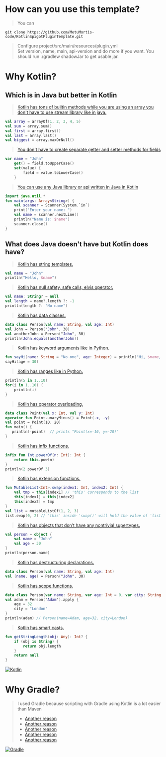 # How can you use this template?
> You can 
```
git clone https://github.com/MetuMortis-code/KotlinSpigotPluginTemplate.git
```
> Configure project/src/main/resources/plugin.yml   
> Set version, name, main, api-version and do more if you want. 
> You should run ./gradlew shadowJar to get usable jar. 

# Why Kotlin?
## Which is in Java but better in Kotlin
> [Kotlin has tons of builtin methods while you are using an array you don't have to use stream library like in java.](https://kotlinlang.org/api/latest/jvm/stdlib/kotlin/-array/)
```kt
val array = arrayOf(1, 2, 3, 4, 5)
val sum = array.sum()
val first = array.first()
val last = array.last()
val biggest = array.maxOrNull()
```
> [You don't have to create separate getter and setter methods for fields](https://kotlinlang.org/docs/properties.html#getters-and-setters)
```kt
var name = "John"
    get() = field.toUpperCase()
    set(value) {
        field = value.toLowerCase()
    }
```
> [You can use any Java library or api written in Java in Kotlin](https://kotlinlang.org/docs/java-interop.html)
```kt
import java.util.*
fun main(args: Array<String>) {
    val scanner = Scanner(System.`in`)
    print("Enter your name: ")
    val name = scanner.nextLine()
    println("Name is: $name")
    scanner.close()
}
```

## What does Java doesn't have but Kotlin does have?
> [Kotlin has string templates.](https://kotlinlang.org/docs/basic-syntax.html#string-templates)
```kt
val name = "John"
println("Hello, $name")
```
> [Kotlin has null safety, safe calls, elvis operator.](https://kotlinlang.org/docs/java-interop.html#null-safety-and-platform-types)
```kt
val name: String? = null
val length = name?.length ?: -1
println(length ?: "No name")
```
> [Kotlin has data classes.](https://kotlinlang.org/docs/data-classes.html)
```kt
data class Person(val name: String, val age: Int)
val John = Person("John", 30)
val anotherJohn = Person("John", 30)
println(John.equals(anotherJohn))
```
> [Kotlin has keyword arguments like in Python.](https://kotlinlang.org/docs/functions.html#named-arguments)
```kt
fun sayHi(name: String = "No one", age: Integer) = println("Hi, $name, you are $age years old")
sayHi(age = 30)
``` 
> [Kotlin has ranges like in Python.](https://kotlinlang.org/docs/functions.html#named-arguments)
```kt
println(5 in 1..10)
for(i in 1..10) {
    println(i)
}
```
> [Kotlin has operator overloading.](https://kotlinlang.org/docs/operator-overloading.html)
```kt
data class Point(val x: Int, val y: Int)
operator fun Point.unaryMinus() = Point(-x, -y)
val point = Point(10, 20)
fun main() {
   println(-point)  // prints "Point(x=-10, y=-20)"
}
```
> [Kotlin has infix functions.](https://kotlinlang.org/docs/functions.html#infix-notation)
```kt
infix fun Int.powerOf(n: Int): Int {
    return this.pow(n)
}
println(2 powerOf 3)
```
> [Kotlin has extension functions.](https://kotlinlang.org/docs/extensions.html#extension-functions)
```kt
fun MutableList<Int>.swap(index1: Int, index2: Int) {
    val tmp = this[index1] // 'this' corresponds to the list
    this[index1] = this[index2]
    this[index2] = tmp
}
val list = mutableListOf(1, 2, 3)
list.swap(0, 2) // 'this' inside 'swap()' will hold the value of 'list'
```
> [Kotlin has objects that don’t have any nontrivial supertypes.](https://kotlinlang.org/docs/object-declarations.html#creating-anonymous-objects-from-scratch)
```kt
val person = object {
    val name = "John"
    val age = 30
}
println(person.name)
```
> [Kotlin has destructuring declarations.](https://kotlinlang.org/docs/destructuring-declarations.html)
```kt
data class Person(val name: String, val age: Int)
val (name, age) = Person("John", 30)
```
> [Kotlin has scope functions.](https://kotlinlang.org/docs/scope-functions.html)
```kt
data class Person(var name: String, var age: Int = 0, var city: String = "")
val adam = Person("Adam").apply {
    age = 32
    city = "London"        
}
println(adam) // Person(name=Adam, age=32, city=London)
```
> [Kotlin has smart casts.](https://kotlinlang.org/docs/typecasts.html#smart-casts)
```kt
fun getStringLength(obj: Any): Int? {
    if (obj is String) {
        return obj.length
    }
    return null
}
```
[![Kotlin](	https://kotlinlang.org/assets/images/index/banners/kotlin-1.7.0.png)](https://kotlinlang.org/docs/comparison-to-java.html)
# Why Gradle?
> I used Gradle because scripting with Gradle using Kotlin is a lot easier than Maven
> * [Another reason](https://gradle.org/maven-vs-gradle/)
> * [Another reason](https://discuss.kotlinlang.org/t/whats-the-recommended-build-tool-to-use-with-kotlin-maven-or-gradle/3873)
> * [Another reason](https://www.reddit.com/r/Kotlin/comments/b0ykm7/maven/)
> * [Another reason](https://sendoh-daten.medium.com/how-and-why-do-i-switch-from-maven-to-gradle-b86ffefbae38)
> * [Another reason](https://www.geeksforgeeks.org/difference-between-gradle-and-maven/)

[![Gradle](https://miro.medium.com/max/1024/1*EOdsCmvfHf37LvjpBAz5rg.png)](https://gradle.org/maven-vs-gradle/)

